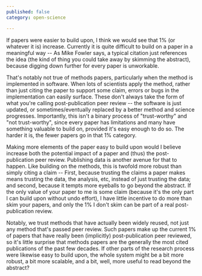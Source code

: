 ```yaml
---
published: false
category: open-science

---
```




If papers were easier to build upon, I think we would see that 1% (or whatever it is) increase.  Currently it is quite difficult to build on a paper in a meaningful way -- As Mike Fowler says, a typical citation just references the idea (the kind of thing you could take away by skimming the abstract), because digging down further for every paper is unworkable.  

That's notably not true of methods papers, particularly when the method is implemented in software.  When lots of scientists apply the method, rather than just citing the paper to support some claim, errors or bugs in the implementation can easily surface.  These don't always take the form of what you're calling post-publication peer review -- the software is just updated, or sometimes/eventually replaced by a better method and science progresses.  Importantly, this isn't a binary process of "trust-worthy" and "not trust-worthy", since every paper has limitations and many have something valuable to build on, provided it's easy enough to do so.  The harder it is, the fewer papers go in that 1% category.  

Making more elements of the paper easy to build upon would I believe increase both the potential impact of a paper and (thus) the post-publication peer review.  Publishing data is another avenue for that to happen.  Like building on the methods, this is twofold more robust than simply citing a claim -- First, because trusting the claims a paper makes means trusting the data, the analysis, etc, instead of just trusting the data; and second, because it tempts more eyeballs to go beyond the abstract. If the only value of your paper to me is some claim (because it's the only part I can build upon without undo effort), I have little incentive to do more than skim your papers, and only the 1% I don't skim can be part of a real post-publication review.  

Notably, we trust methods that have actually been widely reused, not just any method that's passed peer review.  Such papers make up the current 1% of papers that have really been (implicitly) post-publication peer reviewed, so it's little surprise that methods papers are the generally the most cited publications of the past few decades.  If other parts of the research process were likewise easy to build upon, the whole system might be a bit more robust, a bit more scalable, and a bit, well, more useful to read beyond the abstract?  
